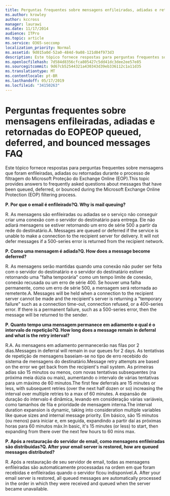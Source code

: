 ```yaml
---
title: Perguntas frequentes sobre mensagens enfileiradas, adiadas e retornadas do EOP
ms.author: krowley
author: kccross
manager: laurawi
ms.date: 11/17/2014
audience: ITPro
ms.topic: article
ms.service: O365-seccomp
localization_priority: Normal
ms.assetid: 9d015a0d-52a0-484d-9a08-121d04f973d3
description: Este tópico fornece respostas para perguntas frequentes sobre mensagens que foram enfileiradas, adiadas ou retornadas durante o processo de filtragem do Microsoft Proteção do Exchange Online (EOP).
ms.openlocfilehash: 7d584d8356cfca805427c5dd41dc3dee2ee57e85
ms.sourcegitcommit: 9d67cb52544321a430343d39eb336112c1a11d35
ms.translationtype: MT
ms.contentlocale: pt-BR
ms.lasthandoff: 05/17/2019
ms.locfileid: "34150263"
---
```

# <a name="eop-queued-deferred-and-bounced-messages-faq"></a><span data-ttu-id="0075b-103">Perguntas frequentes sobre mensagens enfileiradas, adiadas e retornadas do EOP</span><span class="sxs-lookup"><span data-stu-id="0075b-103">EOP queued, deferred, and bounced messages FAQ</span></span>

<span data-ttu-id="0075b-104">Este tópico fornece respostas para perguntas frequentes sobre mensagens que foram enfileiradas, adiadas ou retornadas durante o processo de filtragem do Microsoft Proteção do Exchange Online (EOP).</span><span class="sxs-lookup"><span data-stu-id="0075b-104">This topic provides answers to frequently asked questions about messages that have been queued, deferred, or bounced during the Microsoft Exchange Online Protection (EOP) filtering process.</span></span>
  
 <span data-ttu-id="0075b-105">**P. Por que o email é enfileirado?**</span><span class="sxs-lookup"><span data-stu-id="0075b-105">**Q. Why is mail queuing?**</span></span>
  
<span data-ttu-id="0075b-p101">R. As mensagens são enfileiradas ou adiadas se o serviço não conseguir criar uma conexão com o servidor do destinatário para entrega. Ele não adiará mensagens se estiver retornando um erro de série 500 a partir da rede do destinatário.</span><span class="sxs-lookup"><span data-stu-id="0075b-p101">A. Messages are queued or deferred if the service is unable to make a connection to the recipient server for delivery. It will not defer messages if a 500-series error is returned from the recipient network.</span></span>
  
 <span data-ttu-id="0075b-109">**P. Como uma mensagem é adiada?**</span><span class="sxs-lookup"><span data-stu-id="0075b-109">**Q. How does a message become deferred?**</span></span>
  
<span data-ttu-id="0075b-p102">R. As mensagens serão mantidas quando uma conexão não puder ser feita com o servidor do destinatário e o servidor do destinatário estiver retornando uma "falha temporária" como um tempo limite de conexão, conexão recusada ou um erro de série 400. Se houver uma falha permanente, como um erro de série 500, a mensagem será retornada ao remetente.</span><span class="sxs-lookup"><span data-stu-id="0075b-p102">A. Messages will be held when a connection to the recipient server cannot be made and the recipient's server is returning a "temporary failure" such as a connection time-out, connection refused, or a 400-series error. If there is a permanent failure, such as a 500-series error, then the message will be returned to the sender.</span></span>
  
 <span data-ttu-id="0075b-113">**P. Quanto tempo uma mensagem permanece em adiamento e qual é o intervalo de repetição?**</span><span class="sxs-lookup"><span data-stu-id="0075b-113">**Q. How long does a message remain in deferral and what is the retry interval?**</span></span>
  
<span data-ttu-id="0075b-114">R.</span><span class="sxs-lookup"><span data-stu-id="0075b-114">A.</span></span> <span data-ttu-id="0075b-115">As mensagens em adiamento permanecerão nas filas por 2 dias.</span><span class="sxs-lookup"><span data-stu-id="0075b-115">Messages in deferral will remain in our queues for 2 days.</span></span> <span data-ttu-id="0075b-116">As tentativas de repetição de mensagens baseiam-se no tipo de erro recebido do sistema de mensagens do destinatário.</span><span class="sxs-lookup"><span data-stu-id="0075b-116">Message retry attempts are based on the error we get back from the recipient's mail system.</span></span> <span data-ttu-id="0075b-117">As primeiras adias são 15 minutos ou menos, com novas tentativas subsequentes (na próxima meia dúzia ou mais), aumentando o intervalo de várias tentativas para um máximo de 60 minutos.</span><span class="sxs-lookup"><span data-stu-id="0075b-117">The first few deferrals are 15 minutes or less, with subsequent retries (over the next half dozen or so) increasing the interval over multiple retries to a max of 60 minutes.</span></span> <span data-ttu-id="0075b-118">A expansão de duração do intervalo é dinâmica, levando em consideração várias variáveis, como tamanhos de fila e prioridade de mensagem interna.</span><span class="sxs-lookup"><span data-stu-id="0075b-118">The interval duration expansion is dynamic, taking into consideration multiple variables like queue sizes and internal message priority.</span></span> <span data-ttu-id="0075b-119">Em básico, são 15 minutos (ou menos) para iniciar e, em seguida, expandindo a partir daí as próximas horas para 60 minutos máx.</span><span class="sxs-lookup"><span data-stu-id="0075b-119">In basic, it's 15 minutes (or less) to start, then expanding from there over the next few hours to 60 mins max.</span></span>
  
 <span data-ttu-id="0075b-120">**P. Após a restauração do servidor de email, como mensagens enfileiradas são distribuídas?**</span><span class="sxs-lookup"><span data-stu-id="0075b-120">**Q. After your email server is restored, how are queued messages distributed?**</span></span>
  
<span data-ttu-id="0075b-p104">R. Após a restauração de seu servidor de email, todas as mensagens enfileiradas são automaticamente processadas na ordem em que foram recebidas e enfileiradas quando o servidor ficou indisponível.</span><span class="sxs-lookup"><span data-stu-id="0075b-p104">A. After your email server is restored, all queued messages are automatically processed in the order in which they were received and queued when the server became unavailable.</span></span> 
  

